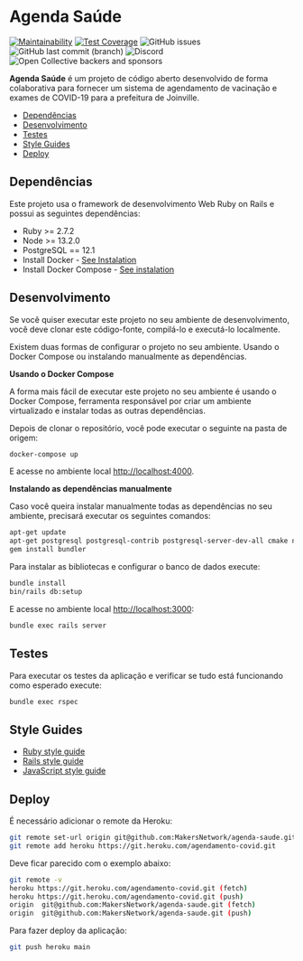 # Agenda Saúde

[![Maintainability](https://api.codeclimate.com/v1/badges/e426b0c2af754e57dd10/maintainability)](https://codeclimate.com/github/MakersNetwork/agenda-saude/maintainability)
[![Test Coverage](https://api.codeclimate.com/v1/badges/e426b0c2af754e57dd10/test_coverage)](https://codeclimate.com/github/MakersNetwork/agenda-saude/test_coverage)
![GitHub issues](https://img.shields.io/github/issues/makersnetwork/agenda-saude)
![GitHub last commit (branch)](https://img.shields.io/github/last-commit/makersnetwork/agenda-saude/main)
![Discord](https://img.shields.io/discord/713401243271168023)
![Open Collective backers and sponsors](https://img.shields.io/opencollective/all/makersnetwork)

**Agenda Saúde** é um projeto de código aberto desenvolvido de forma colaborativa para fornecer
um sistema de agendamento de vacinação e exames de COVID-19 para a prefeitura de Joinville.

- [Dependências](#dependencias)
- [Desenvolvimento](#desenvolvimento)
- [Testes](#testes)
- [Style Guides](#style-guides)
- [Deploy](#deploy)

## Dependências

Este projeto usa o framework de desenvolvimento Web Ruby on Rails e possui as seguintes
dependências:

- Ruby >= 2.7.2
- Node >= 13.2.0
- PostgreSQL == 12.1
- Install Docker - [See Instalation](https://docs.docker.com/install/overview/)
- Install Docker Compose - [See instalation](https://docs.docker.com/compose/install/)

## Desenvolvimento

Se você quiser executar este projeto no seu ambiente de desenvolvimento,
você deve clonar este código-fonte, compilá-lo e executá-lo localmente.

Existem duas formas de configurar o projeto no seu ambiente. Usando o
Docker Compose ou instalando manualmente as dependências.

**Usando o Docker Compose**

A forma mais fácil de executar este projeto no seu ambiente é usando o
Docker Compose, ferramenta responsável por criar um ambiente virtualizado e
instalar todas as outras dependências.

Depois de clonar o repositório, você pode executar o seguinte na pasta de origem:

```sh
docker-compose up
```

E acesse no ambiente local [http://localhost:4000](http://localhost:4000).

**Instalando as dependências manualmente**

Caso você queira instalar manualmente todas as dependências no seu ambiente, precisará
executar os seguintes comandos:

```sh
apt-get update
apt-get postgresql postgresql-contrib postgresql-server-dev-all cmake nodejs libpq-dev
gem install bundler
```

Para instalar as bibliotecas e configurar o banco de dados execute:

```sh
bundle install
bin/rails db:setup
```

E acesse no ambiente local [http://localhost:3000](http://localhost:3000):

```sh
bundle exec rails server
```

## Testes

Para executar os testes da aplicação e verificar se tudo está funcionando como
esperado execute:

```sh
bundle exec rspec
```

## Style Guides

- [Ruby style guide](https://github.com/bbatsov/ruby-style-guide)
- [Rails style guide](https://github.com/bbatsov/rails-style-guide)
- [JavaScript style guide](https://github.com/airbnb/javascript)

## Deploy

É necessário adicionar o remote da Heroku:

```sh
git remote set-url origin git@github.com:MakersNetwork/agenda-saude.git
git remote add heroku https://git.heroku.com/agendamento-covid.git
```

Deve ficar parecido com o exemplo abaixo:

``` sh
git remote -v
heroku https://git.heroku.com/agendamento-covid.git (fetch)
heroku https://git.heroku.com/agendamento-covid.git (push)
origin  git@github.com:MakersNetwork/agenda-saude.git (fetch)
origin  git@github.com:MakersNetwork/agenda-saude.git (push)
```

Para fazer deploy da aplicação:

```sh
git push heroku main
```
